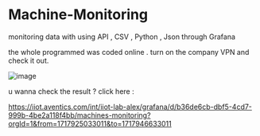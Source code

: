 # Machine-Monitoring
monitoring data with using API , CSV , Python , Json through Grafana

the whole programmed was coded online .
turn on the company VPN and check it out.

![image](https://github.com/HamidrezaRahimian/Machine-Monitoring/assets/143603503/87452976-675b-4566-96dd-7e326438cd6d)


u wanna check the result ? click here :

https://iiot.aventics.com/int/iiot-lab-alex/grafana/d/b36de6cb-dbf5-4cd7-999b-4be2a118f4bb/machines-monitoring?orgId=1&from=1717925033011&to=1717946633011
